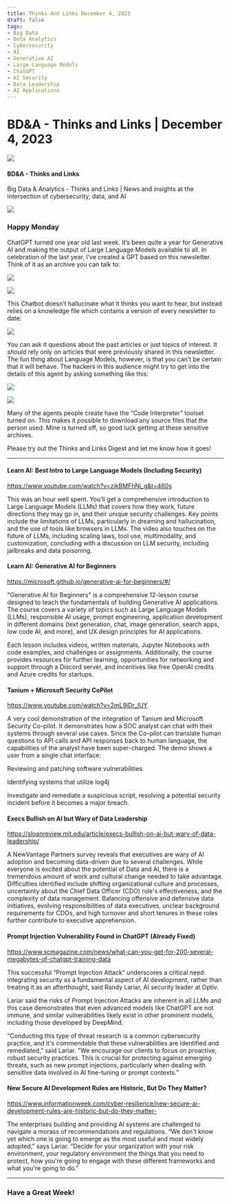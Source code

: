 ```yaml
---
title: Thinks And Links December 4, 2023
draft: false
tags:
- Big Data
- Data Analytics
- Cybersecurity
- AI
- Generative AI
- Large Language Models
- ChatGPT
- AI Security
- Data Leadership
- AI Applications
---
```


# BD&A - Thinks and Links | December 4, 2023

![](../images\1679742887729)

#### BD&A - Thinks and Links

Big Data & Analytics - Thinks and Links | News and insights at the intersection of cybersecurity, data, and AI

![](../https://media.licdn.com/mediaD5612AQH5VfEG2PgdXA)

### Happy Monday

ChatGPT turned one year old last week. It’s been quite a year for Generative AI and making the output of Large Language Models available to all. In celebration of the last year, I’ve created a GPT based on this newsletter. Think of it as an archive you can talk to:

![](../images\1701700959602)

![](../images\1701700964719)

This Chatbot doesn’t hallucinate what it thinks you want to hear, but instead relies on a knowledge file which contains a version of every newsletter to date:

![](../images\1701701026515)

You can ask it questions about the past articles or just topics of interest. It *should* rely only on articles that were previously shared in this newsletter. The fun thing about Language Models, however, is that you can’t be certain that it will behave. The hackers in this audience might try to get into the details of this agent by asking something like this:

![](../images\1701701038291)

![](../images\1701701044766)

Many of the agents people create have the “Code Interpreter” toolset turned on. This makes it possible to download any source files that the person used. Mine is turned off, so good luck getting at these sensitive archives.

Please try out the Thinks and Links Digest and let me know how it goes!

---

#### Learn AI: Best Intro to Large Language Models (Including Security)

https://www.youtube.com/watch?v=zjkBMFhNj_g&t=460s

This was an hour well spent. You’ll get a comprehensive introduction to Large Language Models (LLMs) that covers how they work, future directions they may go in, and their unique security challenges. Key points include the limitations of LLMs, particularly in dreaming and hallucination, and the use of tools like browsers in LLMs. The video also touches on the future of LLMs, including scaling laws, tool use, multimodality, and customization, concluding with a discussion on LLM security, including jailbreaks and data poisoning.

#### Learn AI: Generative AI for Beginners

https://microsoft.github.io/generative-ai-for-beginners/#/

"Generative AI for Beginners" is a comprehensive 12-lesson course designed to teach the fundamentals of building Generative AI applications. The course covers a variety of topics such as Large Language Models (LLMs), responsible AI usage, prompt engineering, application development in different domains (text generation, chat, image generation, search apps, low code AI, and more), and UX design principles for AI applications.

Each lesson includes videos, written materials, Jupyter Notebooks with code examples, and challenges or assignments. Additionally, the course provides resources for further learning, opportunities for networking and support through a Discord server, and incentives like free OpenAI credits and Azure credits for startups.

#### Tanium + Microsoft Security CoPilot

https://www.youtube.com/watch?v=2mL9iDr_lUY

A very cool demonstration of the integration of Tanium and Microsoft Security Co-pilot. It demonstrates how a SOC analyst can chat with their systems through several use cases. Since the Co-pilot can translate human questions to API calls and API responses back to human language, the capabilities of the analyst have been super-charged. The demo shows a user from a single chat interface:

Reviewing and patching software vulnerabilities

Identifying systems that utilize log4j

Investigate and remediate a suspicious script, resolving a potential security incident before it becomes a major breach.

#### Execs Bullish on AI but Wary of Data Leadership

https://sloanreview.mit.edu/article/execs-bullish-on-ai-but-wary-of-data-leadership/

A NewVantage Partners survey reveals that executives are wary of AI adoption and becoming data-driven due to several challenges. While everyone is excited about the potential of Data and AI, there is a tremendous amount of work and cultural change needed to take advantage. Difficulties identified include shifting organizational culture and processes, uncertainty about the Chief Data Officer (CDO) role's effectiveness, and the complexity of data management. Balancing offensive and defensive data initiatives, evolving responsibilities of data executives, unclear background requirements for CDOs, and high turnover and short tenures in these roles further contribute to executive apprehension.

#### Prompt Injection Vulnerability Found in ChatGPT (Already Fixed)

https://www.scmagazine.com/news/what-can-you-get-for-200-several-megabytes-of-chatgpt-training-data

This successful “Prompt Injection Attack” underscores a critical need: integrating security as a fundamental aspect of AI development, rather than treating it as an afterthought, said Randy Lariar, AI security leader at Optiv.

Lariar said the risks of Prompt Injection Attacks are inherent in all LLMs and this case demonstrates that even advanced models like ChatGPT are not immune, and similar vulnerabilities likely exist in other prominent models, including those developed by DeepMind.

“Conducting this type of threat research is a common cybersecurity practice, and it's commendable that these vulnerabilities are identified and remediated,” said Lariar. "We encourage our clients to focus on proactive, robust security practices. This is crucial for protecting against emerging threats, such as new prompt injections, particularly when dealing with sensitive data involved in AI fine-tuning or prompt contexts.”

#### New Secure AI Development Rules are Historic, But Do They Matter?

https://www.informationweek.com/cyber-resilience/new-secure-ai-development-rules-are-historic-but-do-they-matter-

The enterprises building and providing AI systems are challenged to navigate a morass of recommendations and regulations. “We don't know yet which one is going to emerge as the most useful and most widely adopted,” says Lariar. “Decide for your organization with your risk environment, your regulatory environment the things that you need to protect, how you're going to engage with these different frameworks and what you're going to do.”

---

### Have a Great Week!